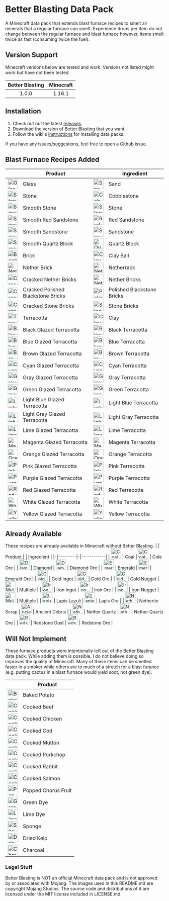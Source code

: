 # Better Blasting Data Pack
A Minecraft data pack that extends blast furnace recipes to smelt all minerals
that a regular furnace can smelt. Experience drops per item do not change between
the regular furnace and blast furnace however, items smelt twice as fast
(consuming twice the fuel).

## Version Support
Minecraft versions below are tested and work. Versions not listed might
work but have not been tested.

| Better Blasting | Minecraft |
|:-------------:|:-------------:|
| 1.0.0 | 1.16.1 |

## Installation
1. Check out out the latest [releases](https://github.com/ghunteranderson/better_blasting/releases).
2. Download the version of Better Blasting that you want.
3. Follow the wiki's [instructions](https://minecraft.gamepedia.com/Tutorials/Installing_a_data_pack) for installing data packs.

If you have any issues/suggestions, feel free to open a Github issue.


## Blast Furnace Recipes Added
| | Product | | Ingredient |
|-|---------|-|------------|
| <img src="https://gamepedia.cursecdn.com/minecraft_gamepedia/1/15/Glass.png" alt="Glass" height="32" /> | Glass | <img src="https://gamepedia.cursecdn.com/minecraft_gamepedia/b/b0/Sand_JE5_BE2.png" alt="Sand" height="32" /> | Sand |
| <img src="https://gamepedia.cursecdn.com/minecraft_gamepedia/thumb/2/29/Stone_JE4_BE2.png/150px-Stone_JE4_BE2.png" alt="Stone" height="32" /> | Stone | <img src="https://gamepedia.cursecdn.com/minecraft_gamepedia/thumb/6/6a/Cobblestone_JE6_BE3.png/150px-Cobblestone_JE6_BE3.png" alt="Cobblestone" height="32" /> | Cobblestone |
| <img src="https://gamepedia.cursecdn.com/minecraft_gamepedia/thumb/d/d8/Smooth_Stone_JE2_BE2.png/150px-Smooth_Stone_JE2_BE2.png" alt="Smooth Stone" height="32" /> | Smooth Stone | <img src="https://gamepedia.cursecdn.com/minecraft_gamepedia/thumb/2/29/Stone_JE4_BE2.png/150px-Stone_JE4_BE2.png" alt="Stone" height="32" /> | Stone |
| <img src="https://gamepedia.cursecdn.com/minecraft_gamepedia/thumb/d/d3/Smooth_Red_Sandstone.png/150px-Smooth_Red_Sandstone.png" alt="Smooth Red Sandstone" height="32" /> | Smooth Red Sandstone | <img src="https://gamepedia.cursecdn.com/minecraft_gamepedia/4/47/Red_Sandstone_JE4_BE2.png" alt="Red Sandstone" height="32" /> | Red Sandstone |
| <img src="https://gamepedia.cursecdn.com/minecraft_gamepedia/thumb/3/3c/Smooth_Sandstone.png/150px-Smooth_Sandstone.png" alt="Smooth Sandstone" height="32" /> | Smooth Sandstone | <img src="https://gamepedia.cursecdn.com/minecraft_gamepedia/e/eb/Sandstone_JE6_BE2.png" alt="Sandstone" height="32" /> | Sandstone |
| <img src="https://gamepedia.cursecdn.com/minecraft_gamepedia/3/31/Smooth_Quartz_Block.png" alt="Smooth Quartz Block" height="32" /> | Smooth Quartz Block | <img src="https://gamepedia.cursecdn.com/minecraft_gamepedia/thumb/4/4f/Block_of_Quartz_JE3_BE2.png/150px-Block_of_Quartz_JE3_BE2.png" alt="Quartz Block" height="32" /> | Quartz Block |
| <img src="https://gamepedia.cursecdn.com/minecraft_gamepedia/thumb/3/32/Brick_JE2_BE2.png/150px-Brick_JE2_BE2.png" alt="Brick" height="32" /> | Brick | <img src="https://gamepedia.cursecdn.com/minecraft_gamepedia/thumb/4/42/Clay_JE2_BE2.png/150px-Clay_JE2_BE2.png" alt="Clay Ball" height="32" /> | Clay Ball |
| <img src="https://gamepedia.cursecdn.com/minecraft_gamepedia/thumb/4/49/Nether_Brick_JE2_BE2.png/150px-Nether_Brick_JE2_BE2.png" alt="Nether Brick" height="32" /> | Nether Brick | <img src="https://gamepedia.cursecdn.com/minecraft_gamepedia/thumb/0/02/Netherrack_JE4_BE2.png/150px-Netherrack_JE4_BE2.png" alt="Netherrack" height="32" /> | Netherrack |
| <img src="https://gamepedia.cursecdn.com/minecraft_gamepedia/thumb/e/ed/Cracked_Nether_Bricks_JE1.png/150px-Cracked_Nether_Bricks_JE1.png" alt="Cracked Nether Bricks" height="32" /> | Cracked Nether Bricks | <img src="https://gamepedia.cursecdn.com/minecraft_gamepedia/thumb/9/99/Nether_Bricks_JE3_BE4.png/150px-Nether_Bricks_JE3_BE4.png" alt="Nether Bricks" height="32" /> | Nether Bricks |
| <img src="https://gamepedia.cursecdn.com/minecraft_gamepedia/thumb/2/2e/Polished_Blackstone_Bricks_JE1.png/150px-Polished_Blackstone_Bricks_JE1.png?version=3cce9be0bfbdda3a5b9187f9f69cec75" alt="Cracked Polished Blackstone Bricks" height="32" /> | Cracked Polished Blackstone Bricks | <img src="https://gamepedia.cursecdn.com/minecraft_gamepedia/thumb/2/2e/Polished_Blackstone_Bricks_JE1.png/150px-Polished_Blackstone_Bricks_JE1.png?version=3cce9be0bfbdda3a5b9187f9f69cec75" alt="Polished Blackstone Bricks" height="32" /> | Polished Blackstone Bricks |
| <img src="https://gamepedia.cursecdn.com/minecraft_gamepedia/thumb/f/f1/Cracked_Stone_Bricks_JE3_BE2.png/150px-Cracked_Stone_Bricks_JE3_BE2.png" alt="Cracked Stone Bricks" height="32" /> | Cracked Stone Bricks | <img src="https://gamepedia.cursecdn.com/minecraft_gamepedia/thumb/5/5a/Stone_Bricks_JE3_BE2.png/150px-Stone_Bricks_JE3_BE2.png" alt="Stone Bricks" height="32" /> | Stone Bricks |
| <img src="https://gamepedia.cursecdn.com/minecraft_gamepedia/thumb/e/e8/Terracotta_JE2_BE2.png/150px-Terracotta_JE2_BE2.png" alt="Terracotta" height="32" /> | Terracotta | <img src="https://gamepedia.cursecdn.com/minecraft_gamepedia/thumb/c/c3/Clay_Block_JE2_BE2.png/150px-Clay_Block_JE2_BE2.png" alt="Clay" height="32" /> | Clay |
| <img src="https://gamepedia.cursecdn.com/minecraft_gamepedia/b/b7/Black_Glazed_Terracotta.png" alt="Black Glazed Terracotta" height="32" /> | Black Glazed Terracotta | <img src="https://gamepedia.cursecdn.com/minecraft_gamepedia/a/a3/Black_Terracotta_JE1_BE1.png" alt="Black Terracotta" height="32" /> | Black Terracotta |
| <img src="https://gamepedia.cursecdn.com/minecraft_gamepedia/4/4c/Blue_Glazed_Terracotta.png" alt="Blue Glazed Terracotta" height="32" /> | Blue Glazed Terracotta | <img src="https://gamepedia.cursecdn.com/minecraft_gamepedia/8/8b/Blue_Terracotta_JE1_BE1.png?version=fd5a7eefd168b67bd0d23005c0e4c8b8" alt="Blue Terracotta" height="32" /> | Blue Terracotta |
| <img src="https://gamepedia.cursecdn.com/minecraft_gamepedia/8/88/Brown_Glazed_Terracotta.png" alt="Brown Glazed Terracotta" height="32" /> | Brown Glazed Terracotta | <img src="https://gamepedia.cursecdn.com/minecraft_gamepedia/6/61/Brown_Terracotta_JE1_BE1.png" alt="Brown Terracotta" height="32" /> | Brown Terracotta |
| <img src="https://gamepedia.cursecdn.com/minecraft_gamepedia/6/6c/Cyan_Glazed_Terracotta.png" alt="Cyan Glazed Terracotta" height="32" /> | Cyan Glazed Terracotta | <img src="https://gamepedia.cursecdn.com/minecraft_gamepedia/c/c2/Cyan_Terracotta_JE1_BE1.png" alt="Cyan Terracotta" height="32" /> | Cyan Terracotta |
| <img src="https://gamepedia.cursecdn.com/minecraft_gamepedia/c/c0/Gray_Glazed_Terracotta.png" alt="Gray Glazed Terracotta" height="32" /> | Gray Glazed Terracotta | <img src="https://gamepedia.cursecdn.com/minecraft_gamepedia/a/a4/Gray_Terracotta_JE1_BE1.png?version=3dea6d9e4e7cb209d8b6ee9a018214f8" alt="Gray Terracotta" height="32" /> | Gray Terracotta |
| <img src="https://gamepedia.cursecdn.com/minecraft_gamepedia/3/38/Green_Glazed_Terracotta.png" alt="Green Glazed Terracotta" height="32" /> | Green Glazed Terracotta | <img src="https://gamepedia.cursecdn.com/minecraft_gamepedia/7/7b/Green_Terracotta_JE1_BE1.png" alt="Green Terracotta" height="32" /> | Green Terracotta |
| <img src="https://gamepedia.cursecdn.com/minecraft_gamepedia/4/4b/Light_Blue_Glazed_Terracotta.png" alt="Light Blue Glazed Terracotta" height="32" /> | Light Blue Glazed Terracotta | <img src="https://gamepedia.cursecdn.com/minecraft_gamepedia/0/05/Light_Blue_Terracotta_JE1_BE1.png" alt="Light Blue Terracotta" height="32" /> | Light Blue Terracotta |
| <img src="https://gamepedia.cursecdn.com/minecraft_gamepedia/8/8e/Light_Gray_Glazed_Terracotta.png" alt="Light Gray Glazed Terracotta" height="32" /> | Light Gray Glazed Terracotta | <img src="https://gamepedia.cursecdn.com/minecraft_gamepedia/7/7e/Light_Gray_Terracotta_JE1_BE1.png" alt="Light Gray Terracotta" height="32" /> | Light Gray Terracotta |
| <img src="https://gamepedia.cursecdn.com/minecraft_gamepedia/2/22/Lime_Glazed_Terracotta.png" alt="Lime Glazed Terracotta" height="32" /> | Lime Glazed Terracotta | <img src="https://gamepedia.cursecdn.com/minecraft_gamepedia/0/07/Lime_Terracotta_JE1_BE1.png" alt="Lime Terracotta" height="32" /> | Lime Terracotta |
| <img src="https://gamepedia.cursecdn.com/minecraft_gamepedia/6/62/Magenta_Glazed_Terracotta.png" alt="Magenta Glazed Terracotta" height="32" /> | Magenta Glazed Terracotta | <img src="https://gamepedia.cursecdn.com/minecraft_gamepedia/c/c5/Magenta_Terracotta_JE1_BE1.png" alt="Magenta Terracotta" height="32" /> | Magenta Terracotta |
| <img src="https://gamepedia.cursecdn.com/minecraft_gamepedia/0/00/Orange_Glazed_Terracotta.png" alt="Orange Glazed Terracotta" height="32" /> | Orange Glazed Terracotta | <img src="https://gamepedia.cursecdn.com/minecraft_gamepedia/0/07/Orange_Terracotta_JE1_BE1.png" alt="Orange Terracotta" height="32" /> | Orange Terracotta |
| <img src="https://gamepedia.cursecdn.com/minecraft_gamepedia/d/d3/Pink_Glazed_Terracotta.png" alt="Pink Glazed Terracotta" height="32" /> | Pink Glazed Terracotta | <img src="https://gamepedia.cursecdn.com/minecraft_gamepedia/b/b7/Pink_Terracotta_JE1_BE1.png" alt="Pink Terracotta" height="32" /> | Pink Terracotta |
| <img src="https://gamepedia.cursecdn.com/minecraft_gamepedia/e/e0/Purple_Glazed_Terracotta.png" alt="Purple Glazed Terracotta" height="32" /> | Purple Glazed Terracotta | <img src="https://gamepedia.cursecdn.com/minecraft_gamepedia/4/4f/Purple_Terracotta_JE1_BE1.png" alt="Purple Terracotta" height="32" /> | Purple Terracotta |
| <img src="https://gamepedia.cursecdn.com/minecraft_gamepedia/a/aa/Red_Glazed_Terracotta.png" alt="Red Glazed Terracotta" height="32" /> | Red Glazed Terracotta | <img src="https://gamepedia.cursecdn.com/minecraft_gamepedia/d/da/Red_Terracotta_JE1_BE1.png" alt="Red Terracotta" height="32" /> | Red Terracotta |
| <img src="https://gamepedia.cursecdn.com/minecraft_gamepedia/a/a7/White_Glazed_Terracotta.png" alt="White Glazed Terracotta" height="32" /> | White Glazed Terracotta | <img src="https://gamepedia.cursecdn.com/minecraft_gamepedia/4/4c/White_Terracotta_JE1_BE1.png" alt="White Terracotta" height="32" /> | White Terracotta |
| <img src="https://gamepedia.cursecdn.com/minecraft_gamepedia/2/29/Yellow_Glazed_Terracotta.png?version=d9043d4a5d1da60fd746b935f64dfc83" alt="Yellow Glazed Terracotta" height="32" /> | Yellow Glazed Terracotta | <img src="https://gamepedia.cursecdn.com/minecraft_gamepedia/f/f9/Yellow_Terracotta_JE1_BE1.png" alt="Yellow Terracotta" height="32" /> | Yellow Terracotta |


## Already Available
These recipes are already available in Minecraft without Better Blasting.
| | Product | | Ingredient |
|-|---------|-|------------|
| <img src="https://gamepedia.cursecdn.com/minecraft_gamepedia/5/5f/Coal_JE3_BE2.png" alt="Coal" height="32" /> | Coal | <img src="https://gamepedia.cursecdn.com/minecraft_gamepedia/thumb/d/d6/Coal_Ore_JE2_BE2.png/150px-Coal_Ore_JE2_BE2.png" alt="Coal Ore" height="32" /> | Cole Ore |
| <img src="https://gamepedia.cursecdn.com/minecraft_gamepedia/thumb/6/6a/Diamond_JE2_BE2.png/150px-Diamond_JE2_BE2.png" alt="Diamond" height="32" /> | Diamond | <img src="https://gamepedia.cursecdn.com/minecraft_gamepedia/thumb/b/b5/Diamond_Ore_JE3_BE3.png/150px-Diamond_Ore_JE3_BE3.png" alt="Diamond Ore" height="32" /> | Diamond Ore |
| <img src="https://gamepedia.cursecdn.com/minecraft_gamepedia/thumb/2/26/Emerald_JE3_BE3.png/150px-Emerald_JE3_BE3.png" alt="Emerald" height="32" /> | Emerald | <img src="https://gamepedia.cursecdn.com/minecraft_gamepedia/thumb/5/59/Emerald_Ore_JE2_BE2.png/150px-Emerald_Ore_JE2_BE2.png" alt="Emerald Ore" height="32" /> | Emerald Ore |
| <img src="https://gamepedia.cursecdn.com/minecraft_gamepedia/thumb/5/57/Gold_Ingot_JE3_BE2.png/150px-Gold_Ingot_JE3_BE2.png" alt="Gold Ingot" height="32" /> | Gold Ingot | <img src="https://gamepedia.cursecdn.com/minecraft_gamepedia/thumb/b/b9/Gold_Ore_JE3_BE2.png/150px-Gold_Ore_JE3_BE2.png" alt="Gold Ore" height="32" /> | Gold Ore |
| <img src="https://gamepedia.cursecdn.com/minecraft_gamepedia/thumb/2/2d/Gold_Nugget_JE2_BE2.png/150px-Gold_Nugget_JE2_BE2.png" alt="Gold Nugget" height="32" /> | Gold Nugget | <img src="https://gamepedia.cursecdn.com/minecraft_gamepedia/d/db/Golden_Sword_JE3_BE2.png" alt="Multiple" height="32" /> | Multiple |
| <img src="https://gamepedia.cursecdn.com/minecraft_gamepedia/thumb/0/06/Iron_Ingot_JE2_BE2.png/150px-Iron_Ingot_JE2_BE2.png" alt="Iron Ingot" height="32" /> | Iron Ingot | <img src="https://gamepedia.cursecdn.com/minecraft_gamepedia/thumb/0/0c/Iron_Ore_JE3.png/150px-Iron_Ore_JE3.png" alt="Iron Ore" height="32" /> | Iron Ore |
| <img src="https://gamepedia.cursecdn.com/minecraft_gamepedia/thumb/e/ea/Iron_Nugget_JE1_BE1.png/150px-Iron_Nugget_JE1_BE1.png" alt="Iron Nugget" height="32" /> | Iron Nugget | <img src="https://gamepedia.cursecdn.com/minecraft_gamepedia/8/8e/Iron_Sword_JE2_BE2.png" alt="Multiple" height="32" /> | Multiple |
| <img src="https://gamepedia.cursecdn.com/minecraft_gamepedia/thumb/4/43/Lapis_Lazuli_JE2_BE2.png/150px-Lapis_Lazuli_JE2_BE2.png" alt="Lapis Lazuli" height="32" /> | Lapis Lazuli | <img src="https://gamepedia.cursecdn.com/minecraft_gamepedia/thumb/c/ce/Lapis_Lazuli_Ore_JE2_BE2.png/150px-Lapis_Lazuli_Ore_JE2_BE2.png" alt="Lapis Ore" height="32" /> | Lapis Ore |
| <img src="https://gamepedia.cursecdn.com/minecraft_gamepedia/thumb/3/33/Netherite_Scrap_JE2_BE1.png/150px-Netherite_Scrap_JE2_BE1.png" alt="Netherite Scrap" height="32" /> | Netherite Scrap | <img src="https://gamepedia.cursecdn.com/minecraft_gamepedia/thumb/4/4c/Ancient_Debris_JE1_BE1.png/150px-Ancient_Debris_JE1_BE1.png" alt="Ancient Debris" height="32" /> | Ancient Debris |
| <img src="https://gamepedia.cursecdn.com/minecraft_gamepedia/thumb/6/64/Nether_Quartz_JE2_BE2.png/150px-Nether_Quartz_JE2_BE2.png" alt="Nether Quartz" height="32" /> | Nether Quartz | <img src="https://gamepedia.cursecdn.com/minecraft_gamepedia/thumb/2/28/Nether_Quartz_Ore_JE3_BE2.png/150px-Nether_Quartz_Ore_JE3_BE2.png" alt="Nether Quartz Ore" height="32" /> | Nether Quartz Ore |
| <img src="https://gamepedia.cursecdn.com/minecraft_gamepedia/thumb/e/e1/Redstone_Dust_JE2_BE2.png/150px-Redstone_Dust_JE2_BE2.png" alt="Redstone Dust" height="32" /> | Redstone Dust | <img src="https://gamepedia.cursecdn.com/minecraft_gamepedia/thumb/3/3e/Redstone_Ore_JE2_BE2.png/150px-Redstone_Ore_JE2_BE2.png" alt="Redstone Ore" height="32" /> | Redstone Ore |



## Will Not Implement
These furnace products were intentionally left out of the Better Blasting data pack. While adding them is possible, I do not believe doing so improves the quality of Minecraft. Many of these items can be smelted faster in a smoker while others are to much of a stretch for a blast furance (e.g. putting cactus in a blast furnace would yield soot, not green dye).

| | Product |
|-|-|
| <img src="https://gamepedia.cursecdn.com/minecraft_gamepedia/e/e0/Baked_Potato_JE4_BE2.png" alt="Baked Potato" height="32" /> | Baked Potato |
| <img src="https://gamepedia.cursecdn.com/minecraft_gamepedia/thumb/1/1b/Steak_JE3_BE3.png/150px-Steak_JE3_BE3.png" alt="Cooked Beef" height="32" /> | Cooked Beef |
| <img src="https://gamepedia.cursecdn.com/minecraft_gamepedia/thumb/6/66/Cooked_Chicken_JE3_BE3.png/150px-Cooked_Chicken_JE3_BE3.png" alt="Cooked Chicken" height="32" /> | Cooked Chicken |
| <img src="https://gamepedia.cursecdn.com/minecraft_gamepedia/thumb/5/53/Cooked_Cod_JE4_BE3.png/150px-Cooked_Cod_JE4_BE3.png" alt="Cooked Cod" height="32" /> | Cooked Cod |
| <img src="https://gamepedia.cursecdn.com/minecraft_gamepedia/thumb/7/7d/Cooked_Mutton_JE3_BE2.png/150px-Cooked_Mutton_JE3_BE2.png" alt="Cooked Mutton" height="32" /> | Cooked Mutton |
| <img src="https://gamepedia.cursecdn.com/minecraft_gamepedia/thumb/e/ee/Cooked_Porkchop_JE4_BE3.png/150px-Cooked_Porkchop_JE4_BE3.png" alt="Cooked Porkchop" height="32" /> | Cooked Porkchop |
| <img src="https://gamepedia.cursecdn.com/minecraft_gamepedia/thumb/1/1b/Cooked_Rabbit_JE3_BE2.png/150px-Cooked_Rabbit_JE3_BE2.png" alt="Cooked Rabbit" height="32" /> | Cooked Rabbit |
| <img src="https://gamepedia.cursecdn.com/minecraft_gamepedia/thumb/2/2b/Cooked_Salmon_JE2_BE2.png/150px-Cooked_Salmon_JE2_BE2.png" alt="Cooked Salmon" height="32" /> | Cooked Salmon |
| <img src="https://gamepedia.cursecdn.com/minecraft_gamepedia/thumb/7/7f/Popped_Chorus_Fruit_JE2_BE2.png/150px-Popped_Chorus_Fruit_JE2_BE2.png" alt="Popped Chorus Fruit" height="32" /> | Popped Chorus Fruit |
| <img src="https://gamepedia.cursecdn.com/minecraft_gamepedia/thumb/5/58/Green_Dye_JE2_BE2.png/150px-Green_Dye_JE2_BE2.png" alt="Green Dye" height="32" /> | Green Dye |
| <img src="https://gamepedia.cursecdn.com/minecraft_gamepedia/0/0f/Lime_Dye_JE2_BE2.png" alt="Lime Dye" height="32" /> | Lime Dye |
| <img src="https://gamepedia.cursecdn.com/minecraft_gamepedia/thumb/f/f7/Sponge_JE3_BE3.png/150px-Sponge_JE3_BE3.png" alt="Sponge" height="32" /> | Sponge |
| <img src="https://gamepedia.cursecdn.com/minecraft_gamepedia/thumb/2/2a/Dried_Kelp_JE1.png/150px-Dried_Kelp_JE1.png" alt="Dried Kelp" height="32" /> | Dried Kelp |
| <img src="https://gamepedia.cursecdn.com/minecraft_gamepedia/5/5a/Charcoal_JE3_BE3.png" alt="Charcoal" height="32" /> | Charcoal |

### Legal Stuff
Better Blasting is NOT an official Minecraft data pack and is not approved by or associated with Mojang. The images used in this README.md are copyright Mojang Studios. The source code and distributions of it are licensed under the MIT license included in LICENSE.md.
